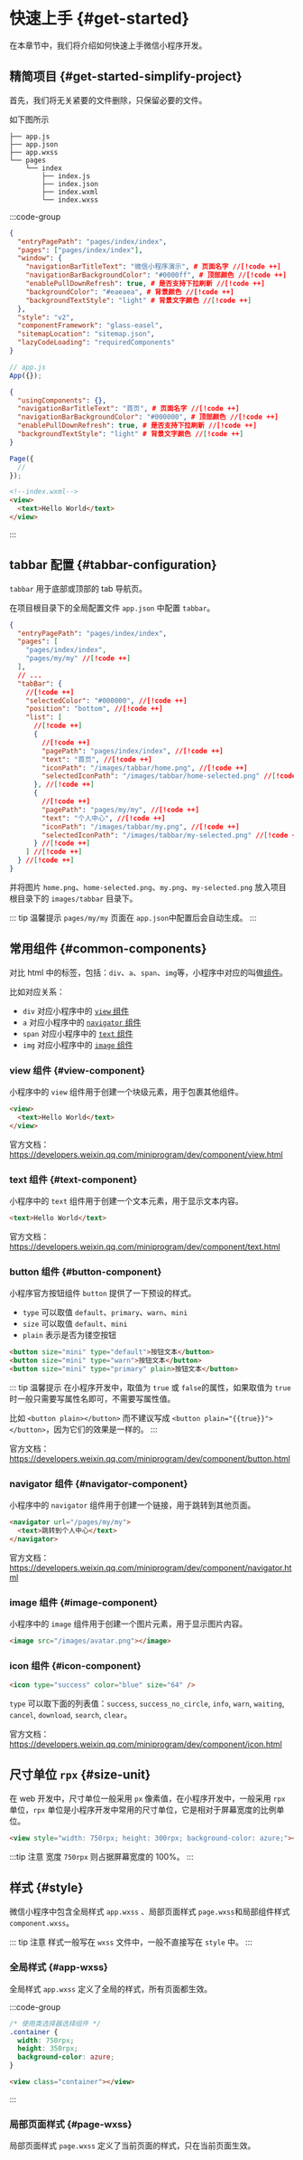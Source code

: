 # 快速上手 {#get-started}

在本章节中，我们将介绍如何快速上手微信小程序开发。

## 精简项目 {#get-started-simplify-project}

首先，我们将无关紧要的文件删除，只保留必要的文件。

如下图所示

```text
├── app.js
├── app.json
├── app.wxss
└── pages
    └── index
        ├── index.js
        ├── index.json
        ├── index.wxml
        └── index.wxss
```

:::code-group

```json [app.json]
{
  "entryPagePath": "pages/index/index",
  "pages": ["pages/index/index"],
  "window": {
    "navigationBarTitleText": "微信小程序演示", # 页面名字 //[!code ++]
    "navigationBarBackgroundColor": "#0000ff", # 顶部颜色 //[!code ++]
    "enablePullDownRefresh": true, # 是否支持下拉刷新 //[!code ++]
    "backgroundColor": "#eaeaea", # 背景颜色 //[!code ++]
    "backgroundTextStyle": "light" # 背景文字颜色 //[!code ++]
  },
  "style": "v2",
  "componentFramework": "glass-easel",
  "sitemapLocation": "sitemap.json",
  "lazyCodeLoading": "requiredComponents"
}
```

```js [app.js]
// app.js
App({});
```

```json [pages/index/index.json]
{
  "usingComponents": {},
  "navigationBarTitleText": "首页", # 页面名字 //[!code ++]
  "navigationBarBackgroundColor": "#000000", # 顶部颜色 //[!code ++]
  "enablePullDownRefresh": true, # 是否支持下拉刷新 //[!code ++]
  "backgroundTextStyle": "light" # 背景文字颜色 //[!code ++]
}
```

```js [pages/index/index.js]
Page({
  //
});
```

```html [pages/index.index.wxml]
<!--index.wxml-->
<view>
  <text>Hello World</text>
</view>
```

:::

## tabbar 配置 {#tabbar-configuration}

`tabbar` 用于底部或顶部的 tab 导航页。

在项目根目录下的全局配置文件 `app.json` 中配置 `tabbar`。

```json
{
  "entryPagePath": "pages/index/index",
  "pages": [
    "pages/index/index",
    "pages/my/my" //[!code ++]
  ],
  // ...
  "tabBar": {
    //[!code ++]
    "selectedColor": "#000000", //[!code ++]
    "position": "bottom", //[!code ++]
    "list": [
      //[!code ++]
      {
        //[!code ++]
        "pagePath": "pages/index/index", //[!code ++]
        "text": "首页", //[!code ++]
        "iconPath": "/images/tabbar/home.png", //[!code ++]
        "selectedIconPath": "/images/tabbar/home-selected.png" //[!code ++]
      }, //[!code ++]
      {
        //[!code ++]
        "pagePath": "pages/my/my", //[!code ++]
        "text": "个人中心", //[!code ++]
        "iconPath": "/images/tabbar/my.png", //[!code ++]
        "selectedIconPath": "/images/tabbar/my-selected.png" //[!code ++]
      } //[!code ++]
    ] //[!code ++]
  } //[!code ++]
}
```

并将图片 `home.png`、`home-selected.png`、`my.png`、`my-selected.png` 放入项目根目录下的 `images/tabbar` 目录下。

::: tip 温馨提示
`pages/my/my` 页面在 `app.json`中配置后会自动生成。
:::

## 常用组件 {#common-components}

对比 html 中的标签，包括：`div`、`a`、`span`、`img`等，小程序中对应的叫做[组件](https://developers.weixin.qq.com/miniprogram/dev/component/)。

比如对应关系：

- `div` 对应小程序中的 [`view` 组件](https://developers.weixin.qq.com/miniprogram/dev/component/view.html)
- `a` 对应小程序中的 [`navigator` 组件](https://developers.weixin.qq.com/miniprogram/dev/component/navigator.html)
- `span` 对应小程序中的 [`text` 组件](https://developers.weixin.qq.com/miniprogram/dev/component/text.html)
- `img` 对应小程序中的 [`image` 组件](https://developers.weixin.qq.com/miniprogram/dev/component/image.html)

### view 组件 {#view-component}

小程序中的 `view` 组件用于创建一个块级元素，用于包裹其他组件。

```html
<view>
  <text>Hello World</text>
</view>
```

官方文档：https://developers.weixin.qq.com/miniprogram/dev/component/view.html

### text 组件 {#text-component}

小程序中的 `text` 组件用于创建一个文本元素，用于显示文本内容。

```html
<text>Hello World</text>
```

官方文档：https://developers.weixin.qq.com/miniprogram/dev/component/text.html

### button 组件 {#button-component}

小程序官方按钮组件 `button` 提供了一下预设的样式。

- `type` 可以取值 `default`、`primary`、`warn`、`mini`
- `size` 可以取值 `default`、`mini`
- `plain` 表示是否为镂空按钮

```html
<button size="mini" type="default">按钮文本</button>
<button size="mini" type="warn">按钮文本</button>
<button size="mini" type="primary" plain>按钮文本</button>
```

::: tip 温馨提示
在小程序开发中，取值为 `true` 或 `false`的属性，如果取值为 `true` 时一般只需要写属性名即可，不需要写属性值。

比如 `<button plain></button>` 而不建议写成 `<button plain="{{true}}"></button>`，因为它们的效果是一样的。
:::

官方文档：https://developers.weixin.qq.com/miniprogram/dev/component/button.html

### navigator 组件 {#navigator-component}

小程序中的 `navigator` 组件用于创建一个链接，用于跳转到其他页面。

```html
<navigator url="/pages/my/my">
  <text>跳转到个人中心</text>
</navigator>
```

官方文档：https://developers.weixin.qq.com/miniprogram/dev/component/navigator.html

### image 组件 {#image-component}

小程序中的 `image` 组件用于创建一个图片元素，用于显示图片内容。

```html
<image src="/images/avatar.png"></image>
```

### icon 组件 {#icon-component}

```html
<icon type="success" color="blue" size="64" />
```

`type` 可以取下面的列表值：`success`, `success_no_circle`, `info`, `warn`, `waiting`, `cancel`, `download`, `search`, `clear`。

官方文档：https://developers.weixin.qq.com/miniprogram/dev/component/icon.html

## 尺寸单位 `rpx` {#size-unit}

在 web 开发中，尺寸单位一般采用 `px` 像素值，在小程序开发中，一般采用 `rpx` 单位，`rpx` 单位是小程序开发中常用的尺寸单位，它是相对于屏幕宽度的比例单位。

```html
<view style="width: 750rpx; height: 300rpx; background-color: azure;"></view>
```

:::tip 注意
宽度 `750rpx` 则占据屏幕宽度的 100%。
:::

## 样式 {#style}

微信小程序中包含全局样式 `app.wxss` 、局部页面样式 `page.wxss`和局部组件样式 `component.wxss`。

::: tip 注意
样式一般写在 `wxss` 文件中，一般不直接写在 `style` 中。
:::

### 全局样式 {#app-wxss}

全局样式 `app.wxss` 定义了全局的样式，所有页面都生效。

:::code-group

```css
/* 使用类选择器选择组件 */
.container {
  width: 750rpx;
  height: 350rpx;
  background-color: azure;
}
```

```html
<view class="container"></view>
```

:::

### 局部页面样式 {#page-wxss}

局部页面样式 `page.wxss` 定义了当前页面的样式，只在当前页面生效。
